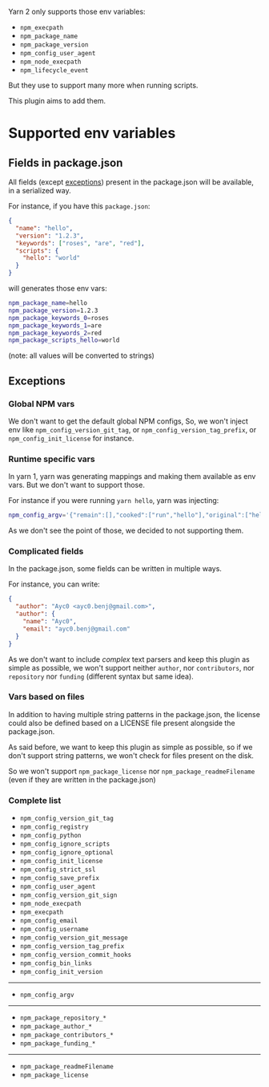 Yarn 2 only supports those env variables:

- `npm_execpath`
- `npm_package_name`
- `npm_package_version`
- `npm_config_user_agent`
- `npm_node_execpath`
- `npm_lifecycle_event`

But they use to support many more when running scripts.

This plugin aims to add them.

# Supported env variables

## Fields in package.json

All fields (except [exceptions](#exceptions)) present in the package.json will be available, in a serialized way.

For instance, if you have this `package.json`:

```json
{
  "name": "hello",
  "version": "1.2.3",
  "keywords": ["roses", "are", "red"],
  "scripts": {
    "hello": "world"
  }
}
```

will generates those env vars:

```bash
npm_package_name=hello
npm_package_version=1.2.3
npm_package_keywords_0=roses
npm_package_keywords_1=are
npm_package_keywords_2=red
npm_package_scripts_hello=world
```

(note: all values will be converted to strings)

## Exceptions

### Global NPM vars

We don't want to get the default global NPM configs, So, we won't inject env like `npm_config_version_git_tag`, or `npm_config_version_tag_prefix`, or `npm_config_init_license` for instance.

### Runtime specific vars

In yarn 1, yarn was generating mappings and making them available as env vars. But we don't want to support those.

For instance if you were running `yarn hello`, yarn was injecting:

```bash
npm_config_argv='{"remain":[],"cooked":["run","hello"],"original":["hello"]}'
```

As we don't see the point of those, we decided to not supporting them.

### Complicated fields

In the package.json, some fields can be written in multiple ways.

For instance, you can write:

```json
{
  "author": "Ayc0 <ayc0.benj@gmail.com>",
  "author": {
    "name": "Ayc0",
    "email": "ayc0.benj@gmail.com"
  }
}
```

As we don't want to include _complex_ text parsers and keep this plugin as simple as possible, we won't support neither `author`, nor `contributors`, nor `repository` nor `funding` (different syntax but same idea).

### Vars based on files

In addition to having multiple string patterns in the package.json, the license could also be defined based on a LICENSE file present alongside the package.json.

As said before, we want to keep this plugin as simple as possible, so if we don't support string patterns, we won't check for files present on the disk.

So we won't support `npm_package_license` nor `npm_package_readmeFilename` (even if they are written in the package.json)

### Complete list

- `npm_config_version_git_tag`
- `npm_config_registry`
- `npm_config_python`
- `npm_config_ignore_scripts`
- `npm_config_ignore_optional`
- `npm_config_init_license`
- `npm_config_strict_ssl`
- `npm_config_save_prefix`
- `npm_config_user_agent`
- `npm_config_version_git_sign`
- `npm_node_execpath`
- `npm_execpath`
- `npm_config_email`
- `npm_config_username`
- `npm_config_version_git_message`
- `npm_config_version_tag_prefix`
- `npm_config_version_commit_hooks`
- `npm_config_bin_links`
- `npm_config_init_version`

---

- `npm_config_argv`

---

- `npm_package_repository_*`
- `npm_package_author_*`
- `npm_package_contributors_*`
- `npm_package_funding_*`

---

- `npm_package_readmeFilename`
- `npm_package_license`
